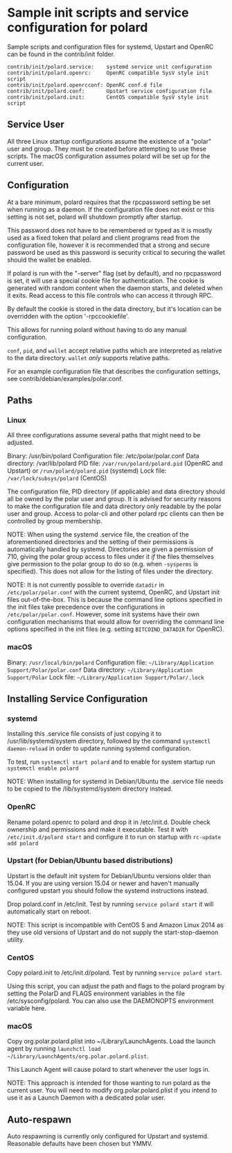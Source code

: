 Sample init scripts and service configuration for polard
==========================================================

Sample scripts and configuration files for systemd, Upstart and OpenRC
can be found in the contrib/init folder.

    contrib/init/polard.service:    systemd service unit configuration
    contrib/init/polard.openrc:     OpenRC compatible SysV style init script
    contrib/init/polard.openrcconf: OpenRC conf.d file
    contrib/init/polard.conf:       Upstart service configuration file
    contrib/init/polard.init:       CentOS compatible SysV style init script

Service User
---------------------------------

All three Linux startup configurations assume the existence of a "polar" user
and group.  They must be created before attempting to use these scripts.
The macOS configuration assumes polard will be set up for the current user.

Configuration
---------------------------------

At a bare minimum, polard requires that the rpcpassword setting be set
when running as a daemon.  If the configuration file does not exist or this
setting is not set, polard will shutdown promptly after startup.

This password does not have to be remembered or typed as it is mostly used
as a fixed token that polard and client programs read from the configuration
file, however it is recommended that a strong and secure password be used
as this password is security critical to securing the wallet should the
wallet be enabled.

If polard is run with the "-server" flag (set by default), and no rpcpassword is set,
it will use a special cookie file for authentication. The cookie is generated with random
content when the daemon starts, and deleted when it exits. Read access to this file
controls who can access it through RPC.

By default the cookie is stored in the data directory, but it's location can be overridden
with the option '-rpccookiefile'.

This allows for running polard without having to do any manual configuration.

`conf`, `pid`, and `wallet` accept relative paths which are interpreted as
relative to the data directory. `wallet` *only* supports relative paths.

For an example configuration file that describes the configuration settings,
see contrib/debian/examples/polar.conf.

Paths
---------------------------------

### Linux

All three configurations assume several paths that might need to be adjusted.

Binary:              /usr/bin/polard
Configuration file:  /etc/polar/polar.conf
Data directory:      /var/lib/polard
PID file:            `/var/run/polard/polard.pid` (OpenRC and Upstart) or `/run/polard/polard.pid` (systemd)
Lock file:           `/var/lock/subsys/polard` (CentOS)

The configuration file, PID directory (if applicable) and data directory
should all be owned by the polar user and group.  It is advised for security
reasons to make the configuration file and data directory only readable by the
polar user and group.  Access to polar-cli and other polard rpc clients
can then be controlled by group membership.

NOTE: When using the systemd .service file, the creation of the aforementioned
directories and the setting of their permissions is automatically handled by
systemd. Directories are given a permission of 710, giving the polar group
access to files under it _if_ the files themselves give permission to the
polar group to do so (e.g. when `-sysperms` is specified). This does not allow
for the listing of files under the directory.

NOTE: It is not currently possible to override `datadir` in
`/etc/polar/polar.conf` with the current systemd, OpenRC, and Upstart init
files out-of-the-box. This is because the command line options specified in the
init files take precedence over the configurations in
`/etc/polar/polar.conf`. However, some init systems have their own
configuration mechanisms that would allow for overriding the command line
options specified in the init files (e.g. setting `BITCOIND_DATADIR` for
OpenRC).

### macOS

Binary:              `/usr/local/bin/polard`
Configuration file:  `~/Library/Application Support/Polar/polar.conf`
Data directory:      `~/Library/Application Support/Polar`
Lock file:           `~/Library/Application Support/Polar/.lock`

Installing Service Configuration
-----------------------------------

### systemd

Installing this .service file consists of just copying it to
/usr/lib/systemd/system directory, followed by the command
`systemctl daemon-reload` in order to update running systemd configuration.

To test, run `systemctl start polard` and to enable for system startup run
`systemctl enable polard`

NOTE: When installing for systemd in Debian/Ubuntu the .service file needs to be copied to the /lib/systemd/system directory instead.

### OpenRC

Rename polard.openrc to polard and drop it in /etc/init.d.  Double
check ownership and permissions and make it executable.  Test it with
`/etc/init.d/polard start` and configure it to run on startup with
`rc-update add polard`

### Upstart (for Debian/Ubuntu based distributions)

Upstart is the default init system for Debian/Ubuntu versions older than 15.04. If you are using version 15.04 or newer and haven't manually configured upstart you should follow the systemd instructions instead.

Drop polard.conf in /etc/init.  Test by running `service polard start`
it will automatically start on reboot.

NOTE: This script is incompatible with CentOS 5 and Amazon Linux 2014 as they
use old versions of Upstart and do not supply the start-stop-daemon utility.

### CentOS

Copy polard.init to /etc/init.d/polard. Test by running `service polard start`.

Using this script, you can adjust the path and flags to the polard program by
setting the PolarD and FLAGS environment variables in the file
/etc/sysconfig/polard. You can also use the DAEMONOPTS environment variable here.

### macOS

Copy org.polar.polard.plist into ~/Library/LaunchAgents. Load the launch agent by
running `launchctl load ~/Library/LaunchAgents/org.polar.polard.plist`.

This Launch Agent will cause polard to start whenever the user logs in.

NOTE: This approach is intended for those wanting to run polard as the current user.
You will need to modify org.polar.polard.plist if you intend to use it as a
Launch Daemon with a dedicated polar user.

Auto-respawn
-----------------------------------

Auto respawning is currently only configured for Upstart and systemd.
Reasonable defaults have been chosen but YMMV.

